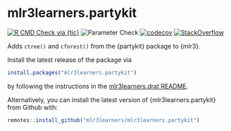 # mlr3learners.partykit

<!-- badges: start -->

[![R CMD Check via {tic}](https://github.com/mlr3learners/mlr3learners.partykit/workflows/R%20CMD%20Check%20via%20{tic}/badge.svg?branch=master)](https://github.com/mlr3learners/mlr3learners.partykit/actions)
![Parameter Check](https://github.com/mlr3learners/mlr3learners.partykit/workflows/Parameter%20Check/badge.svg?branch=master)
[![codecov](https://codecov.io/gh/mlr3learners/mlr3learners.partykit/branch/master/graph/badge.svg)](https://codecov.io/gh/mlr3learners/mlr3learners.partykit)
[![StackOverflow](https://img.shields.io/badge/stackoverflow-mlr3-orange.svg)](https://stackoverflow.com/questions/tagged/mlr3)

<!-- badges: end -->

Adds `ctree()` and `cforest()` from the {partykit} package to {mlr3}.

Install the latest release of the package via

```r
install.packages("mlr3learners.partykit")
```

by following the instructions in the [mlr3learners.drat README](https://github.com/mlr3learners/mlr3learners.drat).

Alternatively, you can install the latest version of {mlr3learners.partykit} from Github with:

```r
remotes::install_github("mlr3learners/mlr3learners.partykit")
```
